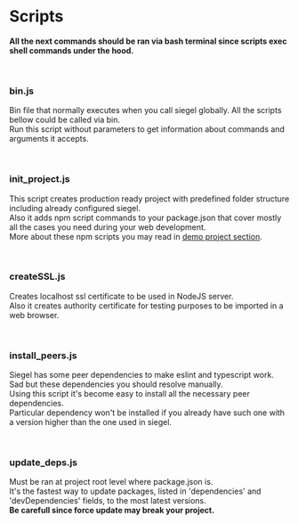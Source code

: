 <h1>Scripts</h1>

<b>All the next commands should be ran via bash terminal since scripts exec shell commands under the hood.</b>


<br />
<h3>bin.js</h3>
<p>
    Bin file that normally executes when you call siegel globally. All the scripts bellow could be called via bin.<br />
    Run this script without parameters to get information about commands and arguments it accepts.
</p>


<br />
<h3>init_project.js</h3>
<p>
    This script creates production ready project with predefined folder structure including already configured siegel.<br />
    Also it adds npm script commands to your package.json that cover mostly all the cases you need during your web development.<br />
    More about these npm scripts you may read in <a href='https://github.com/CyberCookie/siegel/tree/master/demo_app'>demo project section</a>.
</p>


<br />
<h3>createSSL.js</h3>
<p>
    Creates localhost ssl certificate to be used in NodeJS server.<br />
    Also it creates authority certificate for testing purposes to be imported in a web browser.
</p>

<br />
<h3>install_peers.js</h3>
<p>
    Siegel has some peer dependencies to make eslint and typescript work.<br />
    Sad but these dependencies you should resolve manually.<br />
    Using this script it's become easy to install all the necessary peer dependencies.<br/>
    Particular dependency won't be installed if you already have such one with a version higher than the one used in siegel.
</p>


<br />
<h3>update_deps.js</h3>
<p>
    Must be ran at project root level where package.json is.<br/>
    It's the fastest way to update packages, listed in 'dependencies' and 'devDependencies' fields, to the most latest versions.<br />
    <b>Be carefull since force update may break your project.</b>
</p>